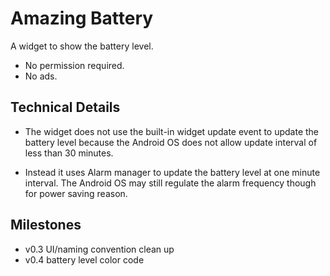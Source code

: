 # Amazing Battery

A widget to show the battery level.

  - No permission required.
  - No ads.

## Technical Details

  - The widget does not use the built-in widget update event to update the
    battery level because the Android OS does not allow update interval of
    less than 30 minutes.

  - Instead it uses Alarm manager to update the battery level at one minute
    interval.  The Android OS may still regulate the alarm frequency though
    for power saving reason.

## Milestones

  - v0.3 UI/naming convention clean up
  - v0.4 battery level color code

